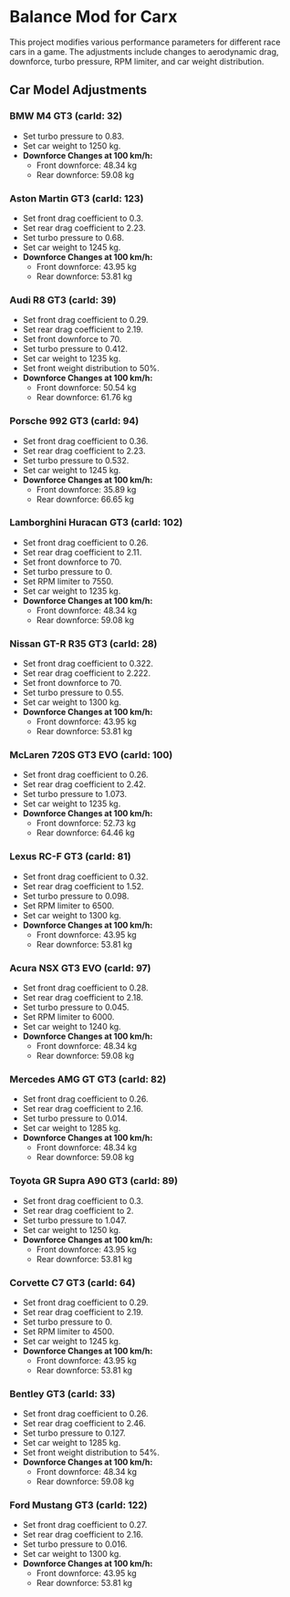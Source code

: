 # Balance Mod for Carx

This project modifies various performance parameters for different race cars in a game. The adjustments include changes to aerodynamic drag, downforce, turbo pressure, RPM limiter, and car weight distribution.

## Car Model Adjustments

### BMW M4 GT3 (carId: 32)
- Set turbo pressure to 0.83.
- Set car weight to 1250 kg.
- **Downforce Changes at 100 km/h:**
  - Front downforce: 48.34 kg
  - Rear downforce: 59.08 kg

### Aston Martin GT3 (carId: 123)
- Set front drag coefficient to 0.3.
- Set rear drag coefficient to 2.23.
- Set turbo pressure to 0.68.
- Set car weight to 1245 kg.
- **Downforce Changes at 100 km/h:**
  - Front downforce: 43.95 kg
  - Rear downforce: 53.81 kg

### Audi R8 GT3 (carId: 39)
- Set front drag coefficient to 0.29.
- Set rear drag coefficient to 2.19.
- Set front downforce to 70.
- Set turbo pressure to 0.412.
- Set car weight to 1235 kg.
- Set front weight distribution to 50%.
- **Downforce Changes at 100 km/h:**
  - Front downforce: 50.54 kg
  - Rear downforce: 61.76 kg

### Porsche 992 GT3 (carId: 94)
- Set front drag coefficient to 0.36.
- Set rear drag coefficient to 2.23.
- Set turbo pressure to 0.532.
- Set car weight to 1245 kg.
- **Downforce Changes at 100 km/h:**
  - Front downforce: 35.89 kg
  - Rear downforce: 66.65 kg

### Lamborghini Huracan GT3 (carId: 102)
- Set front drag coefficient to 0.26.
- Set rear drag coefficient to 2.11.
- Set front downforce to 70.
- Set turbo pressure to 0.
- Set RPM limiter to 7550.
- Set car weight to 1235 kg.
- **Downforce Changes at 100 km/h:**
  - Front downforce: 48.34 kg
  - Rear downforce: 59.08 kg

### Nissan GT-R R35 GT3 (carId: 28)
- Set front drag coefficient to 0.322.
- Set rear drag coefficient to 2.222.
- Set front downforce to 70.
- Set turbo pressure to 0.55.
- Set car weight to 1300 kg.
- **Downforce Changes at 100 km/h:**
  - Front downforce: 43.95 kg
  - Rear downforce: 53.81 kg

### McLaren 720S GT3 EVO (carId: 100)
- Set front drag coefficient to 0.26.
- Set rear drag coefficient to 2.42.
- Set turbo pressure to 1.073.
- Set car weight to 1235 kg.
- **Downforce Changes at 100 km/h:**
  - Front downforce: 52.73 kg
  - Rear downforce: 64.46 kg

### Lexus RC-F GT3 (carId: 81)
- Set front drag coefficient to 0.32.
- Set rear drag coefficient to 1.52.
- Set turbo pressure to 0.098.
- Set RPM limiter to 6500.
- Set car weight to 1300 kg.
- **Downforce Changes at 100 km/h:**
  - Front downforce: 43.95 kg
  - Rear downforce: 53.81 kg

### Acura NSX GT3 EVO (carId: 97)
- Set front drag coefficient to 0.28.
- Set rear drag coefficient to 2.18.
- Set turbo pressure to 0.045.
- Set RPM limiter to 6000.
- Set car weight to 1240 kg.
- **Downforce Changes at 100 km/h:**
  - Front downforce: 48.34 kg
  - Rear downforce: 59.08 kg

### Mercedes AMG GT GT3 (carId: 82)
- Set front drag coefficient to 0.26.
- Set rear drag coefficient to 2.16.
- Set turbo pressure to 0.014.
- Set car weight to 1285 kg.
- **Downforce Changes at 100 km/h:**
  - Front downforce: 48.34 kg
  - Rear downforce: 59.08 kg

### Toyota GR Supra A90 GT3 (carId: 89)
- Set front drag coefficient to 0.3.
- Set rear drag coefficient to 2.
- Set turbo pressure to 1.047.
- Set car weight to 1250 kg.
- **Downforce Changes at 100 km/h:**
  - Front downforce: 43.95 kg
  - Rear downforce: 53.81 kg

### Corvette C7 GT3 (carId: 64)
- Set front drag coefficient to 0.29.
- Set rear drag coefficient to 2.19.
- Set turbo pressure to 0.
- Set RPM limiter to 4500.
- Set car weight to 1245 kg.
- **Downforce Changes at 100 km/h:**
  - Front downforce: 43.95 kg
  - Rear downforce: 53.81 kg

### Bentley GT3 (carId: 33)
- Set front drag coefficient to 0.26.
- Set rear drag coefficient to 2.46.
- Set turbo pressure to 0.127.
- Set car weight to 1285 kg.
- Set front weight distribution to 54%.
- **Downforce Changes at 100 km/h:**
  - Front downforce: 48.34 kg
  - Rear downforce: 59.08 kg

### Ford Mustang GT3 (carId: 122)
- Set front drag coefficient to 0.27.
- Set rear drag coefficient to 2.16.
- Set turbo pressure to 0.016.
- Set car weight to 1300 kg.
- **Downforce Changes at 100 km/h:**
  - Front downforce: 43.95 kg
  - Rear downforce: 53.81 kg
